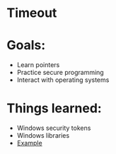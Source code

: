 # Timeout
# Goals:
  * Learn pointers
  * Practice secure programming
  * Interact with operating systems
  
# Things learned:
 * Windows security tokens
 * Windows libraries
 * [Example](https://docs.microsoft.com/en-us/windows/win32/shutdown/how-to-shut-down-the-system)

